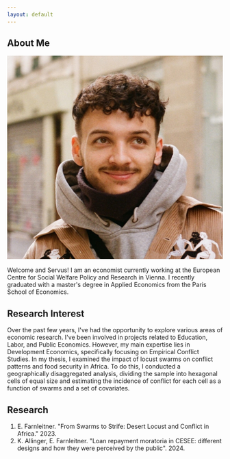 ```yaml
---
layout: default
---
```


## About Me

<img class="profile-picture" src="sherlock.JPG">


Welcome and Servus! I am an economist currently working at the European Centre for Social Welfare Policy and Research in Vienna. I recently graduated with a master's degree in Applied Economics from the Paris School of Economics.

## Research Interest

Over the past few years, I've had the opportunity to explore various areas of economic research. I've been involved in projects related to Education, Labor, and Public Economics. However, my main expertise lies in Development Economics, specifically focusing on Empirical Conflict Studies. In my thesis, I examined the impact of locust swarms on conflict patterns and food security in Africa. To do this, I conducted a geographically disaggregated analysis, dividing the sample into hexagonal cells of equal size and estimating the incidence of conflict for each cell as a function of swarms and a set of covariates.

## Research

1. E. Farnleitner. "From Swarms to Strife: Desert Locust and Conflict in Africa." 2023.
2. K. Allinger, E. Farnleitner. "Loan repayment moratoria in CESEE: different designs and how they were perceived by the public". 2024.